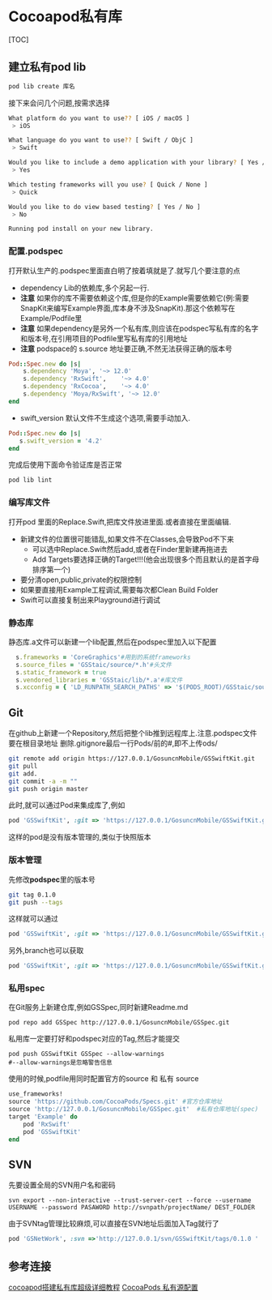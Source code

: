 # Cocoapod私有库
[TOC]
## 建立私有pod lib
```sh
pod lib create 库名
```
接下来会问几个问题,按需求选择
```sh
What platform do you want to use?? [ iOS / macOS ]
 > iOS

What language do you want to use?? [ Swift / ObjC ]
 > Swift

Would you like to include a demo application with your library? [ Yes / No ]
 > Yes

Which testing frameworks will you use? [ Quick / None ]
 > Quick

Would you like to do view based testing? [ Yes / No ]
 > No

Running pod install on your new library.
```

### 配置.podspec
打开默认生产的.podspec里面直白明了按着填就是了.就写几个要注意的点
- dependency Lib的依赖库,多个另起一行.
- **注意** 如果你的库不需要依赖这个库,但是你的Example需要依赖它(例:需要SnapKit来编写Example界面,库本身不涉及SnapKit).那这个依赖写在Example/Podfile里
- **注意** 如果dependency是另外一个私有库,则应该在podspec写私有库的名字和版本号,在引用项目的Podfile里写私有库的引用地址
- **注意** podspace的 s.source 地址要正确,不然无法获得正确的版本号
```ruby
Pod::Spec.new do |s|
    s.dependency 'Moya', '~> 12.0'
    s.dependency 'RxSwift',    '~> 4.0'
    s.dependency 'RxCocoa',    '~> 4.0'
    s.dependency 'Moya/RxSwift', '~> 12.0'
end
```
- swift_version
    默认文件不生成这个选项,需要手动加入.    
```ruby
Pod::Spec.new do |s|
   s.swift_version = '4.2'
end
```

完成后使用下面命令验证库是否正常
```sh
pod lib lint
```
### 编写库文件
打开pod 里面的Replace.Swift,把库文件放进里面.或者直接在里面编辑.

- 新建文件的位置很可能错乱,如果文件不在Classes,会导致Pod不下来
    - 可以选中Replace.Swift然后add,或者在Finder里新建再拖进去
    - Add Targets要选择正确的Target!!!(他会出现很多个而且默认的是首字母排序第一个)
- 要分清open,public,private的权限控制
- 如果要直接用Example工程调试,需要每次都Clean Build Folder
- Swift可以直接复制出来Playground进行调试

### 静态库
静态库.a文件可以新建一个lib配置,然后在podspec里加入以下配置
```ruby
  s.frameworks = 'CoreGraphics'#用到的系统frameworks
  s.source_files = 'GSStaic/source/*.h'#头文件
  s.static_framework = true
  s.vendored_libraries = 'GSStaic/lib/*.a'#库文件
  s.xcconfig = { 'LD_RUNPATH_SEARCH_PATHS' => '$(PODS_ROOT)/GSStaic/source' }#头文件查找目录
```

## Git
在github上新建一个Repository,然后把整个lib推到远程库上.注意.podspec文件要在根目录地址
删除.gitignore最后一行Pods/前的#,即不上传ods/
```sh
git remote add origin https://127.0.0.1/GosuncnMobile/GSSwiftKit.git
git pull
git add.
git commit -a -m ""
git push origin master
```
此时,就可以通过Pod来集成库了,例如
```ruby
pod 'GSSwiftKit', :git => 'https://127.0.0.1/GosuncnMobile/GSSwiftKit.git'
```
这样的pod是没有版本管理的,类似于快照版本
### 版本管理
先修改**podspec**里的版本号
```sh
git tag 0.1.0
git push --tags
```
这样就可以通过
```ruby
pod 'GSSwiftKit', :git => 'https://127.0.0.1/GosuncnMobile/GSSwiftKit.git', :tag => '0.1.0'
```
另外,branch也可以获取
```ruby
pod 'GSSwiftKit', :git => 'https://127.0.0.1/GosuncnMobile/GSSwiftKit.git', :branch => 'CQ'
```

### 私用spec
在Git服务上新建仓库,例如GSSpec,同时新建Readme.md
```shell
pod repo add GSSpec http://127.0.0.1/GosuncnMobile/GSSpec.git
```
私用库一定要打好和podspec对应的Tag,然后才能提交
```shell 
pod push GSSwiftKit GSSpec --allow-warnings
#--allow-warnings是忽略警告信息
```
使用的时候,podfile用同时配置官方的source 和 私有 source
```ruby
use_frameworks!
source 'https://github.com/CocoaPods/Specs.git' #官方仓库地址
source 'http://127.0.0.1/GosuncnMobile/GSSpec.git'  #私有仓库地址(spec)
target 'Example' do
    pod 'RxSwift'
    pod 'GSSwiftKit'
end 
```
## SVN
先要设置全局的SVN用户名和密码
```shell
svn export --non-interactive --trust-server-cert --force --username USERNAME --password PASAWORD http://svnpath/projectName/ DEST_FOLDER
```
由于SVNtag管理比较麻烦,可以直接在SVN地址后面加入Tag就行了
```ruby
pod 'GSNetWork', :svn =>'http://127.0.0.1/svn/GSSwiftKit/tags/0.1.0 '
```


## 参考连接
[cocoapod搭建私有库超级详细教程](https://www.jianshu.com/p/9992feb8b00b)
[CocoaPods 私有源配置](https://www.jianshu.com/p/71b1f57b0ea1)